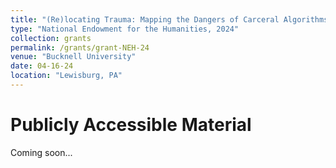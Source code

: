 ```yaml
---
title: "(Re)locating Trauma: Mapping the Dangers of Carceral Algorithms through Stories of Incarceration"
type: "National Endowment for the Humanities, 2024"
collection: grants
permalink: /grants/grant-NEH-24
venue: "Bucknell University"
date: 04-16-24
location: "Lewisburg, PA"
---
```





Publicly Accessible Material
======

Coming soon...



